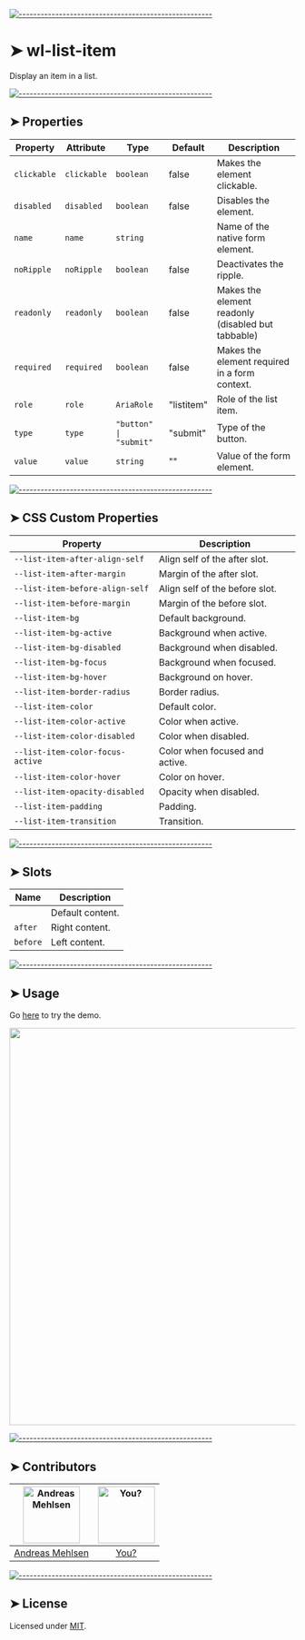 
[![-----------------------------------------------------](https://raw.githubusercontent.com/andreasbm/readme/master/assets/lines/colored.png)](#wl-list-item)

# ➤ wl-list-item

Display an item in a list.


[![-----------------------------------------------------](https://raw.githubusercontent.com/andreasbm/readme/master/assets/lines/colored.png)](#properties)

## ➤ Properties

| Property    | Attribute   | Type                   | Default    | Description                                      |
|-------------|-------------|------------------------|------------|--------------------------------------------------|
| `clickable` | `clickable` | `boolean`              | false      | Makes the element clickable.                     |
| `disabled`  | `disabled`  | `boolean`              | false      | Disables the element.                            |
| `name`      | `name`      | `string`               |            | Name of the native form element.                 |
| `noRipple`  | `noRipple`  | `boolean`              | false      | Deactivates the ripple.                          |
| `readonly`  | `readonly`  | `boolean`              | false      | Makes the element readonly (disabled but tabbable) |
| `required`  | `required`  | `boolean`              | false      | Makes the element required in a form context.    |
| `role`      | `role`      | `AriaRole`             | "listitem" | Role of the list item.                           |
| `type`      | `type`      | `"button" \| "submit"` | "submit"   | Type of the button.                              |
| `value`     | `value`     | `string`               | ""         | Value of the form element.                       |


[![-----------------------------------------------------](https://raw.githubusercontent.com/andreasbm/readme/master/assets/lines/colored.png)](#css-custom-properties)

## ➤ CSS Custom Properties

| Property                         | Description                    |
|----------------------------------|--------------------------------|
| `--list-item-after-align-self`   | Align self of the after slot.  |
| `--list-item-after-margin`       | Margin of the after slot.      |
| `--list-item-before-align-self`  | Align self of the before slot. |
| `--list-item-before-margin`      | Margin of the before slot.     |
| `--list-item-bg`                 | Default background.            |
| `--list-item-bg-active`          | Background when active.        |
| `--list-item-bg-disabled`        | Background when disabled.      |
| `--list-item-bg-focus`           | Background when focused.       |
| `--list-item-bg-hover`           | Background on hover.           |
| `--list-item-border-radius`      | Border radius.                 |
| `--list-item-color`              | Default color.                 |
| `--list-item-color-active`       | Color when active.             |
| `--list-item-color-disabled`     | Color when disabled.           |
| `--list-item-color-focus-active` | Color when focused and active. |
| `--list-item-color-hover`        | Color on hover.                |
| `--list-item-opacity-disabled`   | Opacity when disabled.         |
| `--list-item-padding`            | Padding.                       |
| `--list-item-transition`         | Transition.                    |


[![-----------------------------------------------------](https://raw.githubusercontent.com/andreasbm/readme/master/assets/lines/colored.png)](#slots)

## ➤ Slots

| Name     | Description      |
|----------|------------------|
|          | Default content. |
| `after`  | Right content.   |
| `before` | Left content.    |



[![-----------------------------------------------------](https://raw.githubusercontent.com/andreasbm/readme/master/assets/lines/colored.png)](#usage)

## ➤ Usage

Go [here](https://weightless.dev/elements/list-item) to try the demo.

<a href="https://weightless.dev/elements/list-item" align="center">
  <img src="https://raw.githubusercontent.com/andreasbm/elements/master/screenshots/wl-list-item.png" width="700" />
</a>


[![-----------------------------------------------------](https://raw.githubusercontent.com/andreasbm/readme/master/assets/lines/colored.png)](#contributors)

## ➤ Contributors
	

| [<img alt="Andreas Mehlsen" src="https://avatars1.githubusercontent.com/u/6267397?s=460&v=4" width="100">](https://twitter.com/andreasmehlsen) | [<img alt="You?" src="https://joeschmoe.io/api/v1/random" width="100">](https://github.com/andreasbm/weightless/blob/master/CONTRIBUTING.md) |
|:--------------------------------------------------:|:--------------------------------------------------:|
| [Andreas Mehlsen](https://twitter.com/andreasmehlsen) | [You?](https://github.com/andreasbm/weightless/blob/master/CONTRIBUTING.md) |


[![-----------------------------------------------------](https://raw.githubusercontent.com/andreasbm/readme/master/assets/lines/colored.png)](#license)

## ➤ License
	
Licensed under [MIT](https://opensource.org/licenses/MIT).